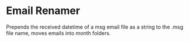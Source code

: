 # Email Renamer
Prepends the received datetime of a msg email file as a string to the .msg file name, moves emails into month folders.
